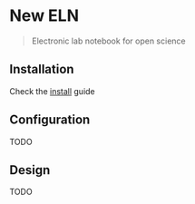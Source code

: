 # New ELN

> Electronic lab notebook for open science

## Installation

Check the [install](./install.md) guide

## Configuration

TODO

## Design

TODO
